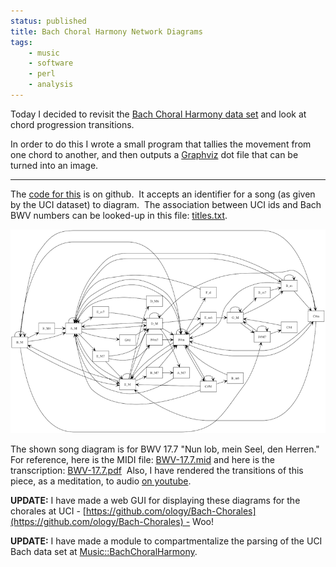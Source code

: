 ```yaml
---
status: published
title: Bach Choral Harmony Network Diagrams
tags:
    - music
    - software
    - perl
    - analysis
---
```


Today I decided to revisit the [Bach Choral Harmony data set](https://archive.ics.uci.edu/ml/datasets/Bach+Choral+Harmony) and look at chord progression transitions.

In order to do this I wrote a small program that tallies the movement from one chord to another, and then outputs a [Graphviz](https://graphviz.org/) dot file that can be turned into an image.

---

The [code for this](https://github.com/ology/Music/blob/master/bach-choral-network) is on github.  It accepts an identifier for a song (as given by the UCI dataset) to diagram.  The association between UCI ids and Bach BWV numbers can be looked-up in this file: [titles.txt](titles.txt).

![](bach-choral-network.png)

The shown song diagram is for BWV 17.7 "Nun lob, mein Seel, den Herren."  For reference, here is the MIDI file: [BWV-17.7.mid](BWV-17.7_001707b_.mid) and here is the transcription: [BWV-17.7.pdf](BWV-17.7_001707.pdf)  Also, I have rendered the transitions of this piece, as a meditation, to audio [on youtube](https://www.youtube.com/watch?v=01fAE1GqW1Q).

**UPDATE:** I have made a web GUI for displaying these diagrams for the chorales at UCI - [https://github.com/ology/Bach-Chorales](https://github.com/ology/Bach-Chorales) - Woo!

**UPDATE:** I have made a module to compartmentalize the parsing of the UCI Bach data set at [Music::BachChoralHarmony](https://metacpan.org/pod/Music::BachChoralHarmony).

